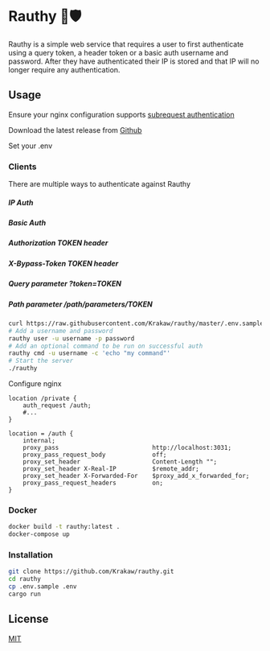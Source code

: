 # Rauthy 🦖🛡️

Rauthy is a simple web service that requires a user to first authenticate using a query token, a header token or a basic auth username and password.
After they have authenticated their IP is stored and that IP will no longer require any authentication.

## Usage

Ensure your nginx configuration supports [subrequest authentication](https://docs.nginx.com/nginx/admin-guide/security-controls/configuring-subrequest-authentication/)

Download the latest release from [Github](https://github.com/Krakaw/rauthy/releases)

Set your .env

### Clients

There are multiple ways to authenticate against Rauthy

##### IP Auth

##### Basic Auth

##### Authorization TOKEN header

##### X-Bypass-Token TOKEN header

##### Query parameter ?token=TOKEN

##### Path parameter /path/parameters/TOKEN

```bash
curl https://raw.githubusercontent.com/Krakaw/rauthy/master/.env.sample -o .env
# Add a username and password
rauthy user -u username -p password
# Add an optional command to be run on successful auth
rauthy cmd -u username -c 'echo "my command"'
# Start the server
./rauthy
```

Configure nginx

```nginx
location /private {
    auth_request /auth;
    #...
}

location = /auth {
    internal;
    proxy_pass                          http://localhost:3031;
    proxy_pass_request_body             off;
    proxy_set_header                    Content-Length "";
    proxy_set_header X-Real-IP          $remote_addr;
    proxy_set_header X-Forwarded-For    $proxy_add_x_forwarded_for;
    proxy_pass_request_headers          on;
}
```

### Docker

```bash
docker build -t rauthy:latest .
docker-compose up
```

### Installation

```bash
git clone https://github.com/Krakaw/rauthy.git
cd rauthy
cp .env.sample .env
cargo run
```

## License
[MIT](https://choosealicense.com/licenses/mit/)
